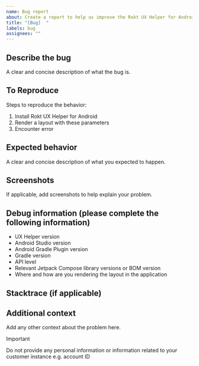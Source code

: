```yaml
---
name: Bug report
about: Create a report to help us improve the Rokt UX Helper for Android
title: "[Bug]  "
labels: bug
assignees: ""
---
```


## Describe the bug

A clear and concise description of what the bug is.

## To Reproduce

Steps to reproduce the behavior:

1. Install Rokt UX Helper for Android
2. Render a layout with these parameters
3. Encounter error

## Expected behavior

A clear and concise description of what you expected to happen.

## Screenshots

If applicable, add screenshots to help explain your problem.

## Debug information (please complete the following information)

-   UX Helper version
-   Android Studio version
-   Android Gradle Plugin version
-   Gradle version
-   API level
-   Relevant Jetpack Compose library versions or BOM version
-   Where and how are you rendering the layout in the application

## Stacktrace (if applicable)

## Additional context

Add any other context about the problem here.

> [!IMPORTANT]
> Do not provide any personal information or information related to your customer instance e.g. account ID
